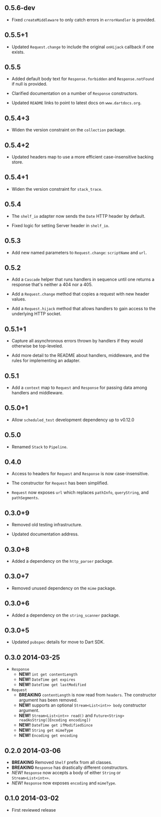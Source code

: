 ## 0.5.6-dev

* Fixed `createMiddleware` to only catch errors in `errorHandler` is provided.

## 0.5.5+1

* Updated `Request.change` to include the original `onHijack` callback if one
  exists.

## 0.5.5

* Added default body text for `Response.forbidden` and `Response.notFound` if
  null is provided.

* Clarified documentation on a number of `Response` constructors.

* Updated `README` links to point to latest docs on `www.dartdocs.org`.

## 0.5.4+3

* Widen the version constraint on the `collection` package.

## 0.5.4+2

* Updated headers map to use a more efficient case-insensitive backing store.

## 0.5.4+1

* Widen the version constraint for `stack_trace`.

## 0.5.4

* The `shelf_io` adapter now sends the `Date` HTTP header by default.

* Fixed logic for setting Server header in `shelf_io`.

## 0.5.3

* Add new named parameters to `Request.change`: `scriptName` and `url`.

## 0.5.2

* Add a `Cascade` helper that runs handlers in sequence until one returns a
  response that's neither a 404 nor a 405.

* Add a `Request.change` method that copies a request with new header values.

* Add a `Request.hijack` method that allows handlers to gain access to the
  underlying HTTP socket.

## 0.5.1+1

* Capture all asynchronous errors thrown by handlers if they would otherwise be
  top-leveled.

* Add more detail to the README about handlers, middleware, and the rules for
  implementing an adapter.

## 0.5.1

* Add a `context` map to `Request` and `Response` for passing data among
  handlers and middleware.

## 0.5.0+1

* Allow `scheduled_test` development dependency up to v0.12.0

## 0.5.0

* Renamed `Stack` to `Pipeline`.

## 0.4.0

* Access to headers for `Request` and `Response` is now case-insensitive.

* The constructor for `Request` has been simplified. 

* `Request` now exposes `url` which replaces `pathInfo`, `queryString`, and 
  `pathSegments`.

## 0.3.0+9

* Removed old testing infrastructure.

* Updated documentation address.

## 0.3.0+8

* Added a dependency on the `http_parser` package.

## 0.3.0+7

* Removed unused dependency on the `mime` package.

## 0.3.0+6

* Added a dependency on the `string_scanner` package.

## 0.3.0+5

* Updated `pubspec` details for move to Dart SDK.

## 0.3.0 2014-03-25

* `Response`
    * **NEW!** `int get contentLength`
    * **NEW!** `DateTime get expires`
    * **NEW!** `DateTime get lastModified`
* `Request`
    * **BREAKING** `contentLength` is now read from `headers`. The constructor
      argument has been removed.
    * **NEW!** supports an optional `Stream<List<int>> body` constructor argument.
    * **NEW!** `Stream<List<int>> read()` and
      `Future<String> readAsString([Encoding encoding])`
    * **NEW!** `DateTime get ifModifiedSince`
    * **NEW!** `String get mimeType`
    * **NEW!** `Encoding get encoding`

## 0.2.0 2014-03-06

* **BREAKING** Removed `Shelf` prefix from all classes.
* **BREAKING** `Response` has drastically different constructors.
* *NEW!* `Response` now accepts a body of either `String` or
  `Stream<List<int>>`.
* *NEW!* `Response` now exposes `encoding` and `mimeType`.

## 0.1.0 2014-03-02

* First reviewed release

